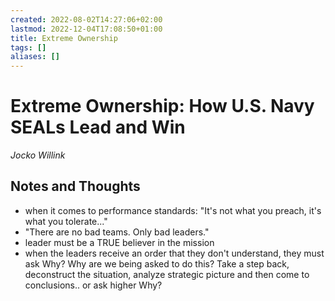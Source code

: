 ```yaml
---
created: 2022-08-02T14:27:06+02:00
lastmod: 2022-12-04T17:08:50+01:00
title: Extreme Ownership
tags: []
aliases: []
---
```

# Extreme Ownership: How U.S. Navy SEALs Lead and Win
*Jocko Willink*

## Notes and Thoughts
- when it comes to performance standards: "It's not what you preach, it's what you tolerate..."
- "There are no bad teams. Only bad leaders."
- leader must be a TRUE believer in the mission
- when the leaders receive an order that they don't understand, they must ask Why? Why are we being asked to do this? Take a step back, deconstruct the situation, analyze strategic picture and then come to conclusions.. or ask higher Why?

